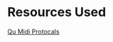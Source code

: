 # Resources Used

[Qu Midi Protocals](https://www.allen-heath.com/media/AH-MIDI-Control-V2.01-Help_Iss2.pdf)